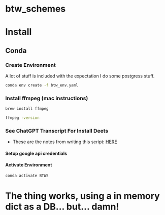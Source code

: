 # btw_schemes

# Install

## Conda

### Create Environment
A lot of stuff is included with the expectation I do some postgress stuff.
```bash
conda env create -f btw_env.yaml
```

### Install ffmpeg (mac instructions)
```bash
brew install ffmpeg

ffmpeg -version

```


### See ChatGPT Transcript For Install Deets
* These are the notes from writing this script: [HERE](https://chat.openai.com/share/171984a3-7734-4fc6-80fa-1aa673c8f454)
#### Setup google api credentials

#### Activate Environment
```bash
conda activate BTWS
```

# The thing works, using a in memory dict as a DB... but... damn!

